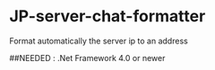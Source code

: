 # JP-server-chat-formatter
Format automatically the server ip to an address

##NEEDED : .Net Framework 4.0 or newer
